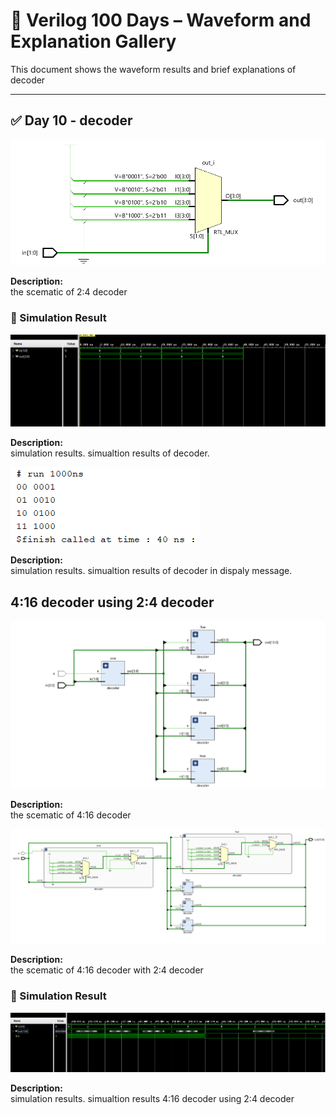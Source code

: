 
# 📘 Verilog 100 Days – Waveform and Explanation Gallery

This document shows the waveform results and brief explanations of  decoder

---

## ✅ Day 10 - decoder

 

![dedocder](./images/encoder_schematic.png)

**Description:**  
  the scematic of  2:4 decoder

 
### 🔬 Simulation Result

![Simulation Waveform](./images/encoder_sim.png)

**Description:**  
simulation results.
simualtion results of decoder.


![decoder display message](./images/display.png)

**Description:**  
simulation results.
simualtion results of   decoder in dispaly message.

##  4:16 decoder using 2:4 decoder

![dedocder](./images/4_16schematic.png)

**Description:**  
  the scematic of  4:16 decoder  


![decoder elabration](./images/4_16schematic_elab.png)

**Description:**  
  the scematic of 4:16 decoder with 2:4 decoder
 
### 🔬 Simulation Result

![Simulation Waveform](./images/4_16_sim.png)

**Description:**  
simulation results.
simualtion results  4:16 decoder using 2:4 decoder





